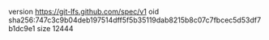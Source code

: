 version https://git-lfs.github.com/spec/v1
oid sha256:747c3c9b04deb197514dff5f5b35119dab8215b8c07c7fbcec5d53df7b1dc9e1
size 12444
